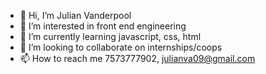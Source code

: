 - 👋 Hi, I’m Julian Vanderpool 
- 👀 I’m interested in front end engineering
- 🌱 I’m currently learning javascript, css, html
- 💞️ I’m looking to collaborate on internships/coops
- 📫 How to reach me 7573777902, julianva09@gmail.com

<!---
jufromda75/jufromda75 is a ✨ special ✨ repository because its `README.md` (this file) appears on your GitHub profile.
You can click the Preview link to take a look at your changes.
--->
